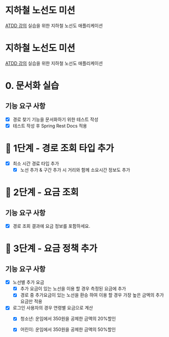 # 지하철 노선도 미션
[ATDD 강의](https://edu.nextstep.camp/c/R89PYi5H) 실습을 위한 지하철 노선도 애플리케이션

# 지하철 노선도 미션
[ATDD 강의](https://edu.nextstep.camp/c/R89PYi5H) 실습을 위한 지하철 노선도 애플리케이션

# 0. 문서화 실습
## 기능 요구 사항
- [x] 경로 찾기 기능을 문서화하기 위한 테스트 작성
- [x] 테스트 작성 후 Spring Rest Docs 적용

# 🚀 1단계 - 경로 조회 타입 추가
- [x] 최소 시간 경료 타입 추가
    - [x] 노선 추가 & 구간 추가 시 거리와 함께 소요시간 정보도 추가

# 🚀 2단계 - 요금 조회
## 기능 요구 사항
- [x] 경로 조회 결과에 요금 정보를 포함하세요.

# 🚀 3단계 - 요금 정책 추가
## 기능 요구 사항
- [x] 노선별 추가 요금
  - [x] 추가 요금이 있는 노선을 이용 할 경우 측정된 요금에 추가
  - [x] 경로 중 추가요금이 있는 노선을 환승 하여 이용 할 경우 가장 높은 금액의 추가 요금만 적용
- [x] 로그인 사용자의 경우 연령별 요금으로 계산
  - [x] 청소년: 운임에서 350원을 공제한 금액의 20%할인
  - [x] 어린이: 운임에서 350원을 공제한 금액의 50%할인

